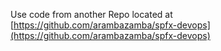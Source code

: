 Use code from another Repo located at [https://github.com/arambazamba/spfx-devops](https://github.com/arambazamba/spfx-devops)
